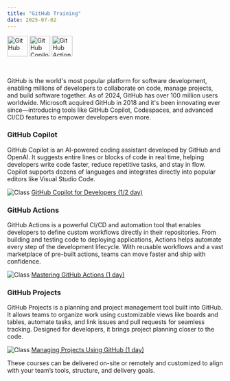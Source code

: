 ```yaml
---
title: "GitHub Training"
date: 2025-07-02
---
```


<img src="/images/github/github.png" alt="GitHub" title="GitHub" style="height: 48px; margin-bottom: 0; vertical-align: middle;">
<img src="/images/github/github-copilot.png" alt="GitHub Copilot" title="GitHub Copilot" style="height: 48px; margin-bottom: 0; vertical-align: middle;">
<img src="/images/github/github-actions.png" alt="GitHub Actions" title="GitHub Actions" style="height: 48px; margin-bottom: 0; vertical-align: middle;">

<br/><br/>
GitHub is the world's most popular platform for software development, enabling millions of developers to collaborate on code, manage projects, and build software together. As of 2024, GitHub has over 100 million users worldwide. Microsoft acquired GitHub in 2018  and it's been innovating ever since—introducing tools like GitHub Copilot, Codespaces, and advanced CI/CD features to empower developers even more.

### GitHub Copilot
GitHub Copilot is an AI-powered coding assistant developed by GitHub and OpenAI. It suggests entire lines or blocks of code in real time, helping developers write code faster, reduce repetitive tasks, and stay in flow. Copilot supports dozens of languages and integrates directly into popular editors like Visual Studio Code.

<img src="/images/class.png" alt="Class" title="Training Class"> [GitHub Copilot for Developers (1/2 day)](/gcd/)<br/>

### GitHub Actions
GitHub Actions is a powerful CI/CD and automation tool that enables developers to define custom workflows directly in their repositories. From building and testing code to deploying applications, Actions helps automate every step of the development lifecycle. With reusable workflows and a vast marketplace of pre-built actions, teams can move faster and ship with confidence.

<img src="/images/class.png" alt="Class" title="Training Class"> [Mastering GitHub Actions (1 day)](/mga/)<br/>

### GitHub Projects
GitHub Projects is a planning and project management tool built into GitHub. It allows teams to organize work using customizable views like boards and tables, automate tasks, and link issues and pull requests for seamless tracking. Designed for developers, it brings project planning closer to the code.

<img src="/images/class.png" alt="Class" title="Training Class"> [Managing Projects Using GitHub (1 day)](/mpg/)<br/>

These courses can be delivered on-site or remotely and customized to align with your team’s tools, structure, and delivery goals.